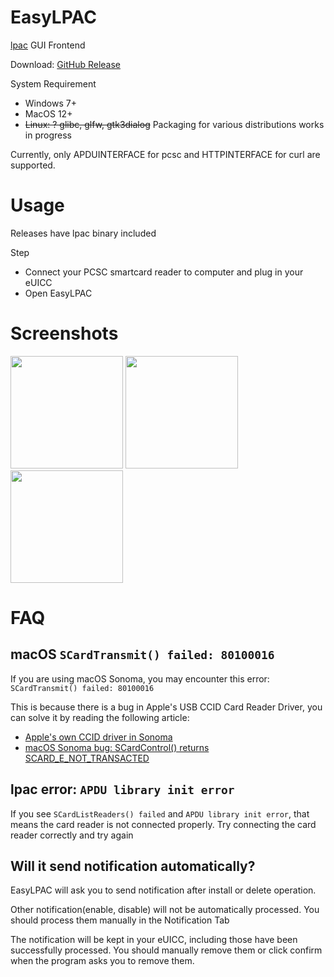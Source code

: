 # EasyLPAC

[lpac](https://github.com/estkme-group/lpac) GUI Frontend

Download: [GitHub Release](https://github.com/creamlike1024/EasyLPAC/releases/latest)

System Requirement
- Windows 7+
- MacOS 12+
- ~~Linux: ? glibc, glfw, gtk3dialog~~ Packaging for various distributions works in progress

Currently, only APDUINTERFACE for pcsc and HTTPINTERFACE for curl are supported.

# Usage

Releases have lpac binary included

Step
- Connect your PCSC smartcard reader to computer and plug in your eUICC
- Open EasyLPAC

# Screenshots
<p>
<a href="https://github.com/creamlike1024/EasyLPAC/blob/master/screenshots/chipinfo.png"><img src="https://github.com/creamlike1024/EasyLPAC/blob/master/screenshots/chipinfo.png?raw=true"  height="180px"/></a>
<a href="https://github.com/creamlike1024/EasyLPAC/blob/master/screenshots/notification.png"><img src="https://github.com/creamlike1024/EasyLPAC/blob/master/screenshots/notification.png?raw=true" height="180px"/></a>
<a href="https://github.com/creamlike1024/EasyLPAC/blob/master/screenshots/profile.png"><img src="https://github.com/creamlike1024/EasyLPAC/blob/master/screenshots/profile.png?raw=true" height="180px"/></a>
</p>

# FAQ

## macOS `SCardTransmit() failed: 80100016`

If you are using macOS Sonoma, you may encounter this error: `SCardTransmit() failed: 80100016`

This is because there is a bug in Apple's USB CCID Card Reader Driver, you can solve it by reading the following article:

- [Apple's own CCID driver in Sonoma](https://blog.apdu.fr/posts/2023/11/apple-own-ccid-driver-in-sonoma/)
- [macOS Sonoma bug: SCardControl() returns SCARD_E_NOT_TRANSACTED](https://blog.apdu.fr/posts/2023/09/macos-sonoma-bug-scardcontrol-returns-scard_e_not_transacted/)

## lpac error: `APDU library init error`

If you see `SCardListReaders() failed` and `APDU library init error`, that means the card reader is not connected properly. Try connecting the card reader correctly and try again

## Will it send notification automatically?

EasyLPAC will ask you to send notification after install or delete operation.

Other notification(enable, disable) will not be automatically processed. You should process them manually in the Notification Tab

The notification will be kept in your eUICC, including those have been successfully processed. You should manually remove them or click confirm when the program asks you to remove them.

